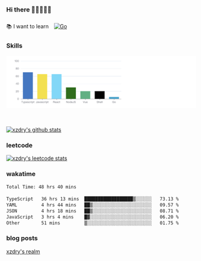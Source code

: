 ### Hi there 👋👋👋👋👋

 :books: I want to learn <a href="https://go.dev/" target="_blank"><img style="margin: 10px" src="https://profilinator.rishav.dev/skills-assets/go-original.svg" alt="Go" height="50" /></a>  

### Skills
![](img/2022-09-05-22-04-20.png)

<br />

[![xzdry's github stats](https://github-readme-stats.vercel.app/api?username=xzdry&count_private=true&show_icons=true&theme=vue)](https://github.com/xzdry)

### leetcode
[![xzdry's leetcode stats](https://leetcard.jacoblin.cool/xzdry-2?theme=light&font=Anek%20Kannada&site=cn)](https://leetcode.cn/u/xzdry-2/)

### wakatime
<!--START_SECTION:waka-->

```text
Total Time: 48 hrs 40 mins

TypeScript   36 hrs 13 mins  ██████████████████▒░░░░░░   73.13 %
YAML         4 hrs 44 mins   ██▒░░░░░░░░░░░░░░░░░░░░░░   09.57 %
JSON         4 hrs 18 mins   ██▒░░░░░░░░░░░░░░░░░░░░░░   08.71 %
JavaScript   3 hrs 4 mins    █▓░░░░░░░░░░░░░░░░░░░░░░░   06.20 %
Other        51 mins         ▒░░░░░░░░░░░░░░░░░░░░░░░░   01.75 %
```

<!--END_SECTION:waka-->

### blog posts
[xzdry's realm](https://www.justdry.net/)
